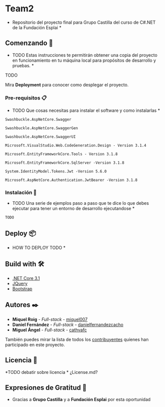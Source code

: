 # Team2 

* Repositorio del proyecto final para Grupo Castilla del curso de C#.NET de la Fundación Esplai *

## Comenzando 🚀

* TODO Estas instrucciones te permitirán obtener una copia del proyecto en funcionamiento en tu máquina local para propósitos de desarrollo y pruebas. *

TODO

Mira **Deployment** para conocer como desplegar el proyecto.


### Pre-requisitos 📋

* TODO Que cosas necesitas para instalar el software y como instalarlas *


```
Swashbuckle.AspNetCore.Swagger 

Swashbuckle.AspNetCore.SwaggerGen

Swashbuckle.AspNetCore.SwaggerUI

Microsoft.VisualStudio.Web.CodeGeneration.Design - Version 3.1.4

Microsoft.EntityFrameworkCore.Tools - Version 3.1.8

Microsoft.EntityFrameworkCore.SqlServer -Version 3.1.8

System.IdentityModel.Tokens.Jwt -Version 5.6.0

Microsoft.AspNetCore.Authentication.JwtBearer -Version 3.1.8
```

### Instalación 🔧

* TODO Una serie de ejemplos paso a paso que te dice lo que debes ejecutar para tener un entorno de desarrollo ejecutandose *

```
TODO
```

## Deploy 📦

* HOW TO DEPLOY TODO *

## Build with 🛠️

* [.NET Core 3.1](https://docs.microsoft.com/es-es/dotnet/core/whats-new/dotnet-core-3-1)
* [JQuery](https://jquery.com/)
* [Bootstrap](https://getbootstrap.com/)

## Autores ✒️

* **Miquel Roig** - *Full-stack* - [miquel007](https://github.com/miquel007)
* **Daniel Fernández** - *Full-stack* - [danielfernandezcacho](https://github.com/danielfernandezcacho)
* **Miguel Ángel** - *Full-stack* - [cathvafc](https://github.com/cathvafc)

También puedes mirar la lista de todos los [contribuyentes](https://github.com/your/project/contributors) quíenes han participado en este proyecto. 

## Licencia 📄

*TODO debatir sobre licencia * ¿License.md?

## Expresiones de Gratitud 🎁

* Gracias a **Grupo Castilla** y a **Fundación Esplai** por esta oportunidad
